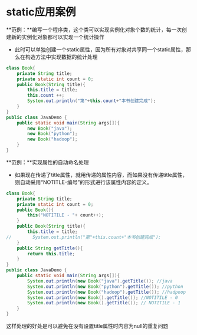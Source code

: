 # static应用案例

**范例：**编写一个程序类，这个类可以实现实例化对象个数的统计，每一次创建新的实例化对象都可以实现一个统计操作

- 此时可以单独创建一个static属性，因为所有对象对共享同一个static属性，那么在构造方法中实现数据的统计处理

```java
class Book{
    private String title;
    private static int count = 0;
    public Book(String title){
        this.title = title;
        this.count ++;
        System.out.println("第"+this.count+"本书创建完成");
    }
}
public class JavaDemo {
    public static void main(String args[]){
        new Book("java");
        new Book("python");
        new Book("hadoop");
    }
}
```

**范例：**实现属性的自动命名处理

- 如果现在传递了title属性，就用传递的属性内容，而如果没有传递title属性，则自动采用“NOTITLE-编号”的形式进行该属性内容的定义。

```java
class Book{
    private String title;
    private static int count = 0;
    public Book(){
        this("NOTITILE - "+ count++);
    }
    public Book(String title){
        this.title = title;
//        System.out.println("第"+this.count+"本书创建完成");
    }
    public String getTitle(){
        return this.title;
    }
}
public class JavaDemo {
    public static void main(String args[]){
        System.out.println(new Book("java").getTitle()); //java
        System.out.println(new Book("python").getTitle()); //python
        System.out.println(new Book("hadoop").getTitle()); //hadpoop
        System.out.println(new Book().getTitle()); //NOTITILE - 0
        System.out.println(new Book().getTitle()); // NOTITILE - 1
    }
}
```

这样处理的好处是可以避免在没有设置title属性时内容为null的重复问题

